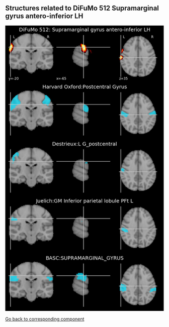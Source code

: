 


## Structures related to DiFuMo 512 Supramarginal gyrus antero-inferior LH

![311](311.jpg "Structures related to DiFuMo 512 Supramarginal gyrus antero-inferior LH")

[Go back to corresponding component](https://parietal-inria.github.io/DiFuMo/512/html/311.html)